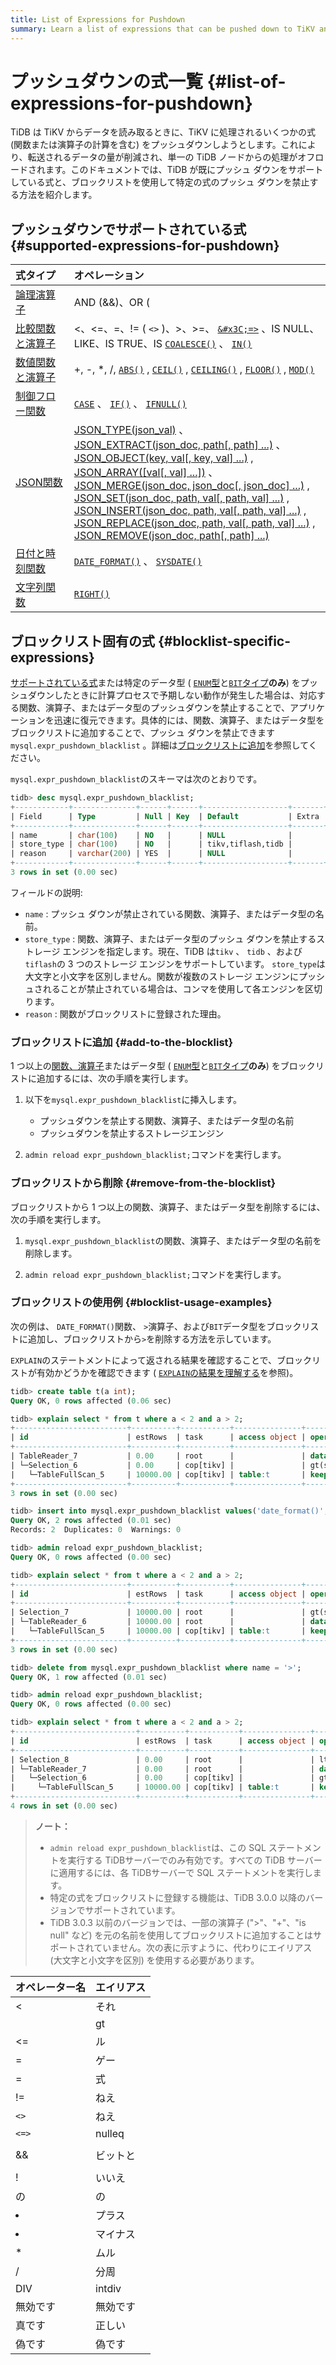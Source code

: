 ```yaml
---
title: List of Expressions for Pushdown
summary: Learn a list of expressions that can be pushed down to TiKV and the related operations.
---
```


# プッシュダウンの式一覧 {#list-of-expressions-for-pushdown}

TiDB は TiKV からデータを読み取るときに、TiKV に処理されるいくつかの式 (関数または演算子の計算を含む) をプッシュダウンしようとします。これにより、転送されるデータの量が削減され、単一の TiDB ノードからの処理がオフロードされます。このドキュメントでは、TiDB が既にプッシュ ダウンをサポートしている式と、ブロックリストを使用して特定の式のプッシュ ダウンを禁止する方法を紹介します。

## プッシュダウンでサポートされている式 {#supported-expressions-for-pushdown}

| 式タイプ                                                                                 | オペレーション                                                                                                                                                                                                                                                                                                                                                                                                                                                                                                                                                                                                  |
| :----------------------------------------------------------------------------------- | :------------------------------------------------------------------------------------------------------------------------------------------------------------------------------------------------------------------------------------------------------------------------------------------------------------------------------------------------------------------------------------------------------------------------------------------------------------------------------------------------------------------------------------------------------------------------------------------------------- |
| [論理演算子](/functions-and-operators/operators.md#logical-operators)                     | AND (&amp;&amp;)、OR (||)、NOT (!)                                                                                                                                                                                                                                                                                                                                                                                                                                                                                                                                                                         |
| [比較関数と演算子](/functions-and-operators/operators.md#comparison-functions-and-operators) | &lt;、&lt;=、=、!= ( `<>` )、&gt;、&gt;=、 [`&#x3C;=>`](https://dev.mysql.com/doc/refman/5.7/en/comparison-operators.html#operator_equal-to) 、IS NULL、LIKE、IS TRUE、IS [`COALESCE()`](https://dev.mysql.com/doc/refman/5.7/en/comparison-operators.html#function_coalesce) 、 [`IN()`](https://dev.mysql.com/doc/refman/5.7/en/comparison-operators.html#function_in)                                                                                                                                                                                                                                            |
| [数値関数と演算子](/functions-and-operators/numeric-functions-and-operators.md)              | +, -, *, /, [`ABS()`](https://dev.mysql.com/doc/refman/5.7/en/mathematical-functions.html#function_abs) , [`CEIL()`](https://dev.mysql.com/doc/refman/5.7/en/mathematical-functions.html#function_ceil) , [`CEILING()`](https://dev.mysql.com/doc/refman/5.7/en/mathematical-functions.html#function_ceiling) , [`FLOOR()`](https://dev.mysql.com/doc/refman/5.7/en/mathematical-functions.html#function_floor) , [`MOD()`](https://dev.mysql.com/doc/refman/5.7/en/mathematical-functions.html#function_mod)                                                                                            |
| [制御フロー関数](/functions-and-operators/control-flow-functions.md)                        | [`CASE`](https://dev.mysql.com/doc/refman/5.7/en/flow-control-functions.html#operator_case) 、 [`IF()`](https://dev.mysql.com/doc/refman/5.7/en/flow-control-functions.html#function_if) 、 [`IFNULL()`](https://dev.mysql.com/doc/refman/5.7/en/flow-control-functions.html#function_ifnull)                                                                                                                                                                                                                                                                                                              |
| [JSON関数](/functions-and-operators/json-functions.md)                                 | [JSON\_TYPE(json\_val)][json_type] 、<br/> [JSON\_EXTRACT(json\_doc, path\[, path\] ...)][json_extract] 、<br/> [JSON\_OBJECT(key, val\[, key, val\] ...)][json_object] ,<br/> [JSON\_ARRAY(\[val\[, val\] ...\])][json_array] 、<br/> [JSON\_MERGE(json\_doc, json\_doc\[, json\_doc\] ...)][json_merge] ,<br/> [JSON\_SET(json\_doc, path, val\[, path, val\] ...)][json_set] ,<br/> [JSON\_INSERT(json\_doc, path, val\[, path, val\] ...)][json_insert] ,<br/> [JSON\_REPLACE(json\_doc, path, val\[, path, val\] ...)][json_replace] ,<br/> [JSON\_REMOVE(json\_doc, path\[, path\] ...)][json_remove] |
| [日付と時刻関数](/functions-and-operators/date-and-time-functions.md)                       | [`DATE_FORMAT()`](https://dev.mysql.com/doc/refman/5.7/en/date-and-time-functions.html#function_date-format) 、 [`SYSDATE()`](https://dev.mysql.com/doc/refman/5.7/en/date-and-time-functions.html#function_sysdate)                                                                                                                                                                                                                                                                                                                                                                                      |
| [文字列関数](/functions-and-operators/string-functions.md)                                | [`RIGHT()`](https://dev.mysql.com/doc/refman/5.7/en/string-functions.html#function_right)                                                                                                                                                                                                                                                                                                                                                                                                                                                                                                                |

## ブロックリスト固有の式 {#blocklist-specific-expressions}

[サポートされている式](#supported-expressions-for-pushdown)または特定のデータ型 ( [`ENUM`型](/data-type-string.md#enum-type)と[`BIT`タイプ](/data-type-numeric.md#bit-type)**のみ**) をプッシュダウンしたときに計算プロセスで予期しない動作が発生した場合は、対応する関数、演算子、またはデータ型のプッシュダウンを禁止することで、アプリケーションを迅速に復元できます。具体的には、関数、演算子、またはデータ型をブロックリストに追加することで、プッシュ ダウンを禁止できます`mysql.expr_pushdown_blacklist` 。詳細は[ブロックリストに追加](#add-to-the-blocklist)を参照してください。

`mysql.expr_pushdown_blacklist`のスキーマは次のとおりです。

```sql
tidb> desc mysql.expr_pushdown_blacklist;
+------------+--------------+------+------+-------------------+-------+
| Field      | Type         | Null | Key  | Default           | Extra |
+------------+--------------+------+------+-------------------+-------+
| name       | char(100)    | NO   |      | NULL              |       |
| store_type | char(100)    | NO   |      | tikv,tiflash,tidb |       |
| reason     | varchar(200) | YES  |      | NULL              |       |
+------------+--------------+------+------+-------------------+-------+
3 rows in set (0.00 sec)
```

フィールドの説明:

-   `name` : プッシュ ダウンが禁止されている関数、演算子、またはデータ型の名前。
-   `store_type` : 関数、演算子、またはデータ型のプッシュ ダウンを禁止するストレージ エンジンを指定します。現在、TiDB は`tikv` 、 `tidb` 、および`tiflash`の 3 つのストレージ エンジンをサポートしています。 `store_type`は大文字と小文字を区別しません。関数が複数のストレージ エンジンにプッシュされることが禁止されている場合は、コンマを使用して各エンジンを区切ります。
-   `reason` : 関数がブロックリストに登録された理由。

### ブロックリストに追加 {#add-to-the-blocklist}

1 つ以上の[関数、演算子](#supported-expressions-for-pushdown)またはデータ型 ( [`ENUM`型](/data-type-string.md#enum-type)と[`BIT`タイプ](/data-type-numeric.md#bit-type)**のみ**) をブロックリストに追加するには、次の手順を実行します。

1.  以下を`mysql.expr_pushdown_blacklist`に挿入します。

    -   プッシュダウンを禁止する関数、演算子、またはデータ型の名前
    -   プッシュダウンを禁止するストレージエンジン

2.  `admin reload expr_pushdown_blacklist;`コマンドを実行します。

### ブロックリストから削除 {#remove-from-the-blocklist}

ブロックリストから 1 つ以上の関数、演算子、またはデータ型を削除するには、次の手順を実行します。

1.  `mysql.expr_pushdown_blacklist`の関数、演算子、またはデータ型の名前を削除します。

2.  `admin reload expr_pushdown_blacklist;`コマンドを実行します。

### ブロックリストの使用例 {#blocklist-usage-examples}

次の例は、 `DATE_FORMAT()`関数、 `>`演算子、および`BIT`データ型をブロックリストに追加し、ブロックリストから`>`を削除する方法を示しています。

`EXPLAIN`のステートメントによって返される結果を確認することで、ブロックリストが有効かどうかを確認できます ( [`EXPLAIN`の結果を理解する](/explain-overview.md)を参照)。

```sql
tidb> create table t(a int);
Query OK, 0 rows affected (0.06 sec)

tidb> explain select * from t where a < 2 and a > 2;
+-------------------------+----------+-----------+---------------+------------------------------------+
| id                      | estRows  | task      | access object | operator info                      |
+-------------------------+----------+-----------+---------------+------------------------------------+
| TableReader_7           | 0.00     | root      |               | data:Selection_6                   |
| └─Selection_6           | 0.00     | cop[tikv] |               | gt(ssb_1.t.a, 2), lt(ssb_1.t.a, 2) |
|   └─TableFullScan_5     | 10000.00 | cop[tikv] | table:t       | keep order:false, stats:pseudo     |
+-------------------------+----------+-----------+---------------+------------------------------------+
3 rows in set (0.00 sec)

tidb> insert into mysql.expr_pushdown_blacklist values('date_format()', 'tikv',''), ('>','tikv',''), ('bit','tikv','');
Query OK, 2 rows affected (0.01 sec)
Records: 2  Duplicates: 0  Warnings: 0

tidb> admin reload expr_pushdown_blacklist;
Query OK, 0 rows affected (0.00 sec)

tidb> explain select * from t where a < 2 and a > 2;
+-------------------------+----------+-----------+---------------+------------------------------------+
| id                      | estRows  | task      | access object | operator info                      |
+-------------------------+----------+-----------+---------------+------------------------------------+
| Selection_7             | 10000.00 | root      |               | gt(ssb_1.t.a, 2), lt(ssb_1.t.a, 2) |
| └─TableReader_6         | 10000.00 | root      |               | data:TableFullScan_5               |
|   └─TableFullScan_5     | 10000.00 | cop[tikv] | table:t       | keep order:false, stats:pseudo     |
+-------------------------+----------+-----------+---------------+------------------------------------+
3 rows in set (0.00 sec)

tidb> delete from mysql.expr_pushdown_blacklist where name = '>';
Query OK, 1 row affected (0.01 sec)

tidb> admin reload expr_pushdown_blacklist;
Query OK, 0 rows affected (0.00 sec)

tidb> explain select * from t where a < 2 and a > 2;
+---------------------------+----------+-----------+---------------+--------------------------------+
| id                        | estRows  | task      | access object | operator info                  |
+---------------------------+----------+-----------+---------------+--------------------------------+
| Selection_8               | 0.00     | root      |               | lt(ssb_1.t.a, 2)               |
| └─TableReader_7           | 0.00     | root      |               | data:Selection_6               |
|   └─Selection_6           | 0.00     | cop[tikv] |               | gt(ssb_1.t.a, 2)               |
|     └─TableFullScan_5     | 10000.00 | cop[tikv] | table:t       | keep order:false, stats:pseudo |
+---------------------------+----------+-----------+---------------+--------------------------------+
4 rows in set (0.00 sec)
```

> **ノート：**
>
> -   `admin reload expr_pushdown_blacklist`は、この SQL ステートメントを実行する TiDBサーバーでのみ有効です。すべての TiDB サーバーに適用するには、各 TiDBサーバーで SQL ステートメントを実行します。
> -   特定の式をブロックリストに登録する機能は、TiDB 3.0.0 以降のバージョンでサポートされています。
> -   TiDB 3.0.3 以前のバージョンでは、一部の演算子 (&quot;&gt;&quot;、&quot;+&quot;、&quot;is null&quot; など) を元の名前を使用してブロックリストに追加することはサポートされていません。次の表に示すように、代わりにエイリアス (大文字と小文字を区別) を使用する必要があります。

| オペレーター名    | エイリアス  |
| :--------- | :----- |
| &lt;       | それ     |
|            | gt     |
| &lt;=      | ル      |
| =          | ゲー     |
| =          | 式      |
| !=         | ねえ     |
| `<>`       | ねえ     |
| `<=>`      | nulleq |
| | |        | バイター   |
| &amp;&amp; | ビットと   |
| ||         | また     |
| !          | いいえ    |
| の          | の      |
| <li></li>  | プラス    |
| <li></li>  | マイナス   |
| *          | ムル     |
| /          | 分周     |
| DIV        | intdiv |
| 無効です       | 無効です   |
| 真です        | 正しい    |
| 偽です        | 偽です    |

[json_extract]: https://dev.mysql.com/doc/refman/5.7/en/json-search-functions.html#function_json-extract

[json_short_extract]: https://dev.mysql.com/doc/refman/5.7/en/json-search-functions.html#operator_json-column-path

[json_short_extract_unquote]: https://dev.mysql.com/doc/refman/5.7/en/json-search-functions.html#operator_json-inline-path

[json_unquote]: https://dev.mysql.com/doc/refman/5.7/en/json-modification-functions.html#function_json-unquote

[json_type]: https://dev.mysql.com/doc/refman/5.7/en/json-attribute-functions.html#function_json-type

[json_set]: https://dev.mysql.com/doc/refman/5.7/en/json-modification-functions.html#function_json-set

[json_insert]: https://dev.mysql.com/doc/refman/5.7/en/json-modification-functions.html#function_json-insert

[json_replace]: https://dev.mysql.com/doc/refman/5.7/en/json-modification-functions.html#function_json-replace

[json_remove]: https://dev.mysql.com/doc/refman/5.7/en/json-modification-functions.html#function_json-remove

[json_merge]: https://dev.mysql.com/doc/refman/5.7/en/json-modification-functions.html#function_json-merge

[json_merge_preserve]: https://dev.mysql.com/doc/refman/5.7/en/json-modification-functions.html#function_json-merge-preserve

[json_object]: https://dev.mysql.com/doc/refman/5.7/en/json-creation-functions.html#function_json-object

[json_array]: https://dev.mysql.com/doc/refman/5.7/en/json-creation-functions.html#function_json-array

[json_keys]: https://dev.mysql.com/doc/refman/5.7/en/json-search-functions.html#function_json-keys

[json_length]: https://dev.mysql.com/doc/refman/5.7/en/json-attribute-functions.html#function_json-length

[json_valid]: https://dev.mysql.com/doc/refman/5.7/en/json-attribute-functions.html#function_json-valid

[json_quote]: https://dev.mysql.com/doc/refman/5.7/en/json-creation-functions.html#function_json-quote

[json_contains]: https://dev.mysql.com/doc/refman/5.7/en/json-search-functions.html#function_json-contains

[json_contains_path]: https://dev.mysql.com/doc/refman/5.7/en/json-search-functions.html#function_json-contains-path

[json_arrayagg]: https://dev.mysql.com/doc/refman/5.7/en/group-by-functions.html#function_json-arrayagg

[json_depth]: https://dev.mysql.com/doc/refman/5.7/en/json-attribute-functions.html#function_json-depth

